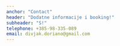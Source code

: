 ```yaml
---
anchor: "Contact"
header: "Dodatne informacije i booking!"
subheader: "S!"
telephone: +385-98-335-089
email: divjak.doriano@gmail.com
---
```

